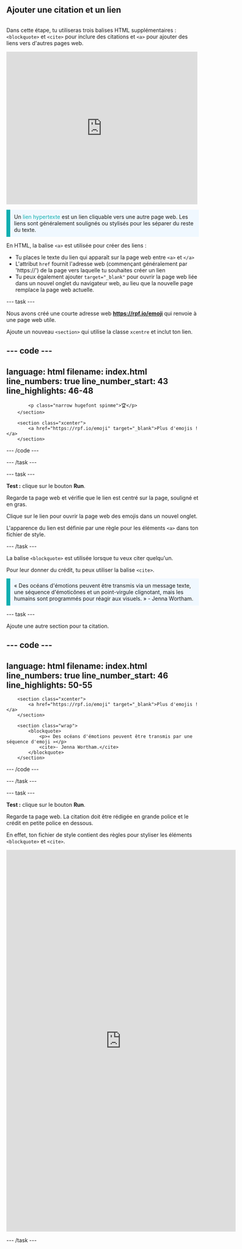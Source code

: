 ## Ajouter une citation et un lien

<div style="display: flex; flex-wrap: wrap">
<div style="flex-basis: 200px; flex-grow: 1; margin-right: 15px;">

Dans cette étape, tu utiliseras trois balises HTML supplémentaires : `<blockquote>` et `<cite>` pour inclure des citations et `<a>` pour ajouter des liens vers d'autres pages web.

</div>
<div>
<iframe src="https://editor.raspberrypi.org/fr-FR/embed/viewer/top-5-emoji-list-step-5" width="500" height="400" frameborder="0" marginwidth="0" marginheight="0" allowfullscreen> </iframe>
</div>
</div>

<p style="border-left: solid; border-width:10px; border-color: #0faeb0; background-color: aliceblue; padding: 10px;">
Un <span style="color: #0faeb0">lien hypertexte</span> est un lien cliquable vers une autre page web. Les liens sont généralement soulignés ou stylisés pour les séparer du reste du texte. 
</p>

En HTML, la balise `<a>` est utilisée pour créer des liens :

- Tu places le texte du lien qui apparaît sur la page web entre `<a>` et `</a>`
- L'attribut `href` fournit l'adresse web (commençant généralement par 'https://') de la page vers laquelle tu souhaites créer un lien
- Tu peux également ajouter `target="_blank"` pour ouvrir la page web liée dans un nouvel onglet du navigateur web, au lieu que la nouvelle page remplace la page web actuelle.

--- task ---

Nous avons créé une courte adresse web **https://rpf.io/emoji** qui renvoie à une page web utile.

Ajoute un nouveau `<section>` qui utilise la classe `xcentre` et inclut ton lien.

--- code ---
---
language: html
filename: index.html
line_numbers: true
line_number_start: 43
line_highlights: 46-48
---
            <p class="narrow hugefont spinme">🏆</p>         
        </section>

        <section class="xcenter">
            <a href="https://rpf.io/emoji" target="_blank">Plus d'emojis !</a>
        </section>

--- /code ---

--- /task ---

--- task ---

**Test :** clique sur le bouton **Run**.

Regarde ta page web et vérifie que le lien est centré sur la page, souligné et en gras.

Clique sur le lien pour ouvrir la page web des emojis dans un nouvel onglet.

L'apparence du lien est définie par une règle pour les éléments `<a>` dans ton fichier de style.

--- /task ---

La balise `<blockquote>` est utilisée lorsque tu veux citer quelqu'un.

Pour leur donner du crédit, tu peux utiliser la balise `<cite>`.

<p style="border-left: solid; border-width:10px; border-color: #0faeb0; background-color: aliceblue; padding: 10px;">
« Des océans d'émotions peuvent être transmis via un message texte, une séquence d'émoticônes et un point-virgule clignotant, mais les humains sont programmés pour réagir aux visuels. » - Jenna Wortham.
</p>

--- task ---

Ajoute une autre section pour ta citation.

--- code ---
---
language: html
filename: index.html
line_numbers: true
line_number_start: 46
line_highlights: 50-55
---
        <section class="xcenter">
            <a href="https://rpf.io/emoji" target="_blank">Plus d'emojis !</a>
        </section>

        <section class="wrap">
            <blockquote>
                <p>« Des océans d'émotions peuvent être transmis par une séquence d'emoji »</p>
                <cite>- Jenna Wortham.</cite>
            </blockquote>
        </section>

--- /code ---

--- /task ---

--- task ---

**Test :** clique sur le bouton **Run**.

Regarde ta page web. La citation doit être rédigée en grande police et le crédit en petite police en dessous.

En effet, ton fichier de style contient des règles pour styliser les éléments `<blockquote>` et `<cite>`.

<div>
<iframe src="https://editor.raspberrypi.org/fr-FR/embed/viewer/top-5-emoji-list-step-5" width="600" height="1000" frameborder="0" marginwidth="0" marginheight="0" allowfullscreen> </iframe>
</div>

--- /task ---
